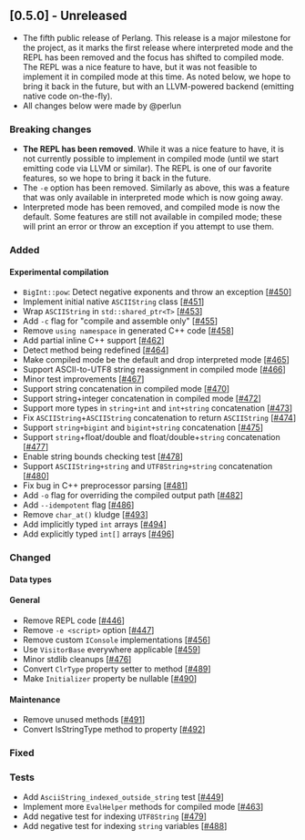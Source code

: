## [0.5.0] - Unreleased
- The fifth public release of Perlang. This release is a major milestone for the project, as it marks the first release where interpreted mode and the REPL has been removed and the focus has shifted to compiled mode. The REPL was a nice feature to have, but it was not feasible to implement it in compiled mode at this time. As noted below, we hope to bring it back in the future, but with an LLVM-powered backend (emitting native code on-the-fly).
- All changes below were made by @perlun

### Breaking changes
- **The REPL has been removed**. While it was a nice feature to have, it is not currently possible to implement in compiled mode (until we start emitting code via LLVM or similar). The REPL is one of our favorite features, so we hope to bring it back in the future.
- The `-e` option has been removed. Similarly as above, this was a feature that was only available in interpreted mode which is now going away.
- Interpreted mode has been removed, and compiled mode is now the default. Some features are still not available in compiled mode; these will print an error or throw an exception if you attempt to use them.

### Added
#### Experimental compilation
- `BigInt::pow`: Detect negative exponents and throw an exception [[#450][450]]
- Implement initial native `ASCIIString` class [[#451][451]]
- Wrap `ASCIIString` in `std::shared_ptr<T>` [[#453][453]]
- Add `-c` flag for "compile and assemble only" [[#455][455]]
- Remove `using namespace` in generated C++ code [[#458][458]]
- Add partial inline C++ support [[#462][462]]
- Detect method being redefined [[#464][464]]
- Make compiled mode be the default and drop interpreted mode [[#465][465]]
- Support ASCII-to-UTF8 string reassignment in compiled mode [[#466][466]]
- Minor test improvements [[#467][467]]
- Support string concatenation in compiled mode [[#470][470]]
- Support string+integer concatenation in compiled mode [[#472][472]]
- Support more types in `string+int` and `int+string` concatenation [[#473][473]]
- Fix `ASCIIString`+`ASCIIString` concatenation to return `ASCIIString` [[#474][474]]
- Support `string+bigint` and `bigint+string` concatenation [[#475][475]]
- Support `string`+float/double and float/double+`string` concatenation [[#477][477]]
- Enable string bounds checking test [[#478][478]]
- Support `ASCIIString+string` and `UTF8String+string` concatenation [[#480][480]]
- Fix bug in C++ preprocessor parsing [[#481][481]]
- Add `-o` flag for overriding the compiled output path [[#482][482]]
- Add `--idempotent` flag [[#486][486]]
- Remove `char_at()` kludge [[#493][493]]
- Add implicitly typed `int` arrays [[#494][494]]
- Add explicitly typed `int[]` arrays [[#496][496]]

### Changed
#### Data types

#### General
- Remove REPL code [[#446][446]]
- Remove `-e <script>` option [[#447][447]]
- Remove custom `IConsole` implementations [[#456][456]]
- Use `VisitorBase` everywhere applicable [[#459][459]]
- Minor stdlib cleanups [[#476][476]]
- Convert `ClrType` property setter to method [[#489][489]]
- Make `Initializer` property be nullable [[#490][490]]

#### Maintenance
- Remove unused methods [[#491][491]]
- Convert IsStringType method to property [[#492][492]]

### Fixed

### Tests
- Add `AsciiString_indexed_outside_string` test [[#449][449]]
- Implement more `EvalHelper` methods for compiled mode [[#463][463]]
- Add negative test for indexing `UTF8String` [[#479][479]]
- Add negative test for indexing `string` variables [[#488][488]]

[446]: https://github.com/perlang-org/perlang/pull/446
[447]: https://github.com/perlang-org/perlang/pull/447
[449]: https://github.com/perlang-org/perlang/pull/449
[450]: https://github.com/perlang-org/perlang/pull/450
[451]: https://github.com/perlang-org/perlang/pull/451
[453]: https://github.com/perlang-org/perlang/pull/453
[455]: https://github.com/perlang-org/perlang/pull/455
[456]: https://github.com/perlang-org/perlang/pull/456
[458]: https://github.com/perlang-org/perlang/pull/458
[459]: https://github.com/perlang-org/perlang/pull/459
[462]: https://github.com/perlang-org/perlang/pull/462
[463]: https://github.com/perlang-org/perlang/pull/463
[464]: https://github.com/perlang-org/perlang/pull/464
[465]: https://github.com/perlang-org/perlang/pull/465
[466]: https://github.com/perlang-org/perlang/pull/466
[467]: https://github.com/perlang-org/perlang/pull/467
[470]: https://github.com/perlang-org/perlang/pull/470
[472]: https://github.com/perlang-org/perlang/pull/472
[473]: https://github.com/perlang-org/perlang/pull/473
[474]: https://github.com/perlang-org/perlang/pull/474
[475]: https://github.com/perlang-org/perlang/pull/475
[476]: https://github.com/perlang-org/perlang/pull/476
[477]: https://github.com/perlang-org/perlang/pull/477
[478]: https://github.com/perlang-org/perlang/pull/478
[479]: https://github.com/perlang-org/perlang/pull/479
[480]: https://github.com/perlang-org/perlang/pull/480
[481]: https://github.com/perlang-org/perlang/pull/481
[482]: https://github.com/perlang-org/perlang/pull/482
[486]: https://github.com/perlang-org/perlang/pull/486
[488]: https://github.com/perlang-org/perlang/pull/488
[489]: https://github.com/perlang-org/perlang/pull/489
[490]: https://github.com/perlang-org/perlang/pull/490
[491]: https://github.com/perlang-org/perlang/pull/491
[492]: https://github.com/perlang-org/perlang/pull/492
[493]: https://github.com/perlang-org/perlang/pull/493
[494]: https://github.com/perlang-org/perlang/pull/494
[496]: https://github.com/perlang-org/perlang/pull/496
